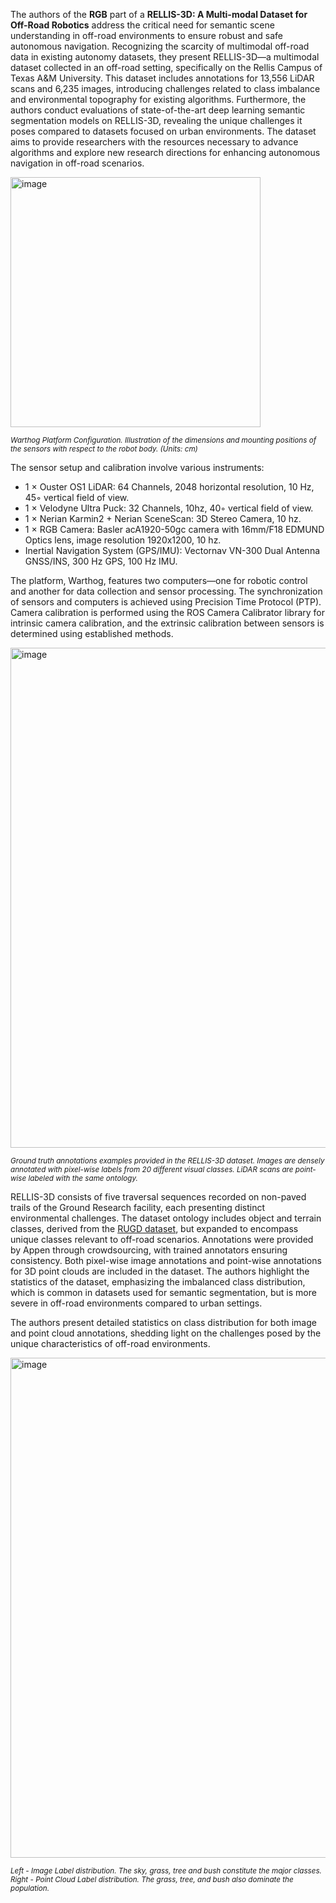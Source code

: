 The authors of the **RGB** part of a **RELLIS-3D: A Multi-modal Dataset for Off-Road Robotics** address the critical need for semantic scene understanding in off-road environments to ensure robust and safe autonomous navigation. Recognizing the scarcity of multimodal off-road data in existing autonomy datasets, they present RELLIS-3D—a multimodal dataset collected in an off-road setting, specifically on the Rellis Campus of Texas A&M University. This dataset includes annotations for 13,556 LiDAR scans and 6,235 images, introducing challenges related to class imbalance and environmental topography for existing algorithms. Furthermore, the authors conduct evaluations of state-of-the-art deep learning semantic segmentation models on RELLIS-3D, revealing the unique challenges it poses compared to datasets focused on urban environments. The dataset aims to provide researchers with the resources necessary to advance algorithms and explore new research directions for enhancing autonomous navigation in off-road scenarios.

<img src="https://github.com/dataset-ninja/rellis-3d-rgb/assets/78355358/674ed0ae-e522-49b0-8148-5d9956207d28" alt="image" width="400">

<span style="font-size: smaller; font-style: italic;">Warthog Platform Configuration. Illustration of the dimensions and mounting positions of the sensors with respect to the robot body. (Units: cm)</span>

The sensor setup and calibration involve various instruments:
* 1 × Ouster OS1 LiDAR: 64 Channels, 2048 horizontal resolution, 10 Hz, 45◦ vertical field of view.
* 1 × Velodyne Ultra Puck: 32 Channels, 10hz, 40◦ vertical field of view.
* 1 × Nerian Karmin2 + Nerian SceneScan: 3D Stereo Camera, 10 hz.
* 1 × RGB Camera: Basler acA1920-50gc camera with 16mm/F18 EDMUND Optics lens, image resolution 1920x1200, 10 hz.
* Inertial Navigation System (GPS/IMU): Vectornav VN-300 Dual Antenna GNSS/INS, 300 Hz GPS, 100 Hz IMU.

The platform, Warthog, features two computers—one for robotic control and another for data collection and sensor processing. The synchronization of sensors and computers is achieved using Precision Time Protocol (PTP). Camera calibration is performed using the ROS Camera Calibrator library for intrinsic camera calibration, and the extrinsic calibration between sensors is determined using established methods.

<img src="https://github.com/dataset-ninja/rellis-3d-rgb/assets/78355358/e45693be-1410-4ac9-9f41-88a825613c88" alt="image" width="800">

<span style="font-size: smaller; font-style: italic;">Ground truth annotations examples provided in the RELLIS-3D dataset. Images are densely annotated with pixel-wise labels from 20 different visual classes. LiDAR scans are point-wise labeled with the same ontology.</span>

RELLIS-3D consists of five traversal sequences recorded on non-paved trails of the Ground Research facility, each presenting distinct environmental challenges. The dataset ontology includes object and terrain classes, derived from the [RUGD dataset](http://rugd.vision/), but expanded to encompass unique classes relevant to off-road scenarios. Annotations were provided by Appen through crowdsourcing, with trained annotators ensuring consistency. Both pixel-wise image annotations and point-wise annotations for 3D point clouds are included in the dataset. The authors highlight the statistics of the dataset, emphasizing the imbalanced class distribution, which is common in datasets used for semantic segmentation, but is more severe in off-road environments compared to urban settings. 

The authors present detailed statistics on class distribution for both image and point cloud annotations, shedding light on the challenges posed by the unique characteristics of off-road environments.

<img src="https://github.com/dataset-ninja/rellis-3d-rgb/assets/78355358/32af1a72-ecc2-4749-b578-745a08cd9c5a" alt="image" width="800">

<span style="font-size: smaller; font-style: italic;"><i>Left</i> - Image Label distribution. The sky, grass, tree and bush constitute the major classes. <i>Right</i> - Point Cloud Label distribution. The grass, tree, and bush also dominate the population. </span>